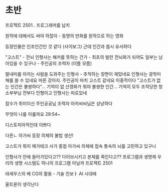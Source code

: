 # 초반

프로젝트 2501..
프로그래머를 납치

원작에 대해서도 써야 하잖아 - 동명의 만화를 원작으로 하는 영화

등장인물은 인조인간인 것 같다 (사이보그) 근데 인간과 몹시 유사하다

"고스트" - 전뇌
인형사는 해커를 뜻하는 건가 - 최초의 빌런
전뇌화가 되어도 일부는 남아있을 수 있구나 - 주인공의 조력자 (이름 모름)

딸내미를 아끼는 사람을 도와주는 인형사 - 추적하는 장면이 재밌네요
인형사는 광학미채를 쓸 수 있네요
마른 강아지. 
주인공이 마치 고스트 같네요 이중적이다 
"고스트가 없는 인간은 불쌍하다"... 기억이 없
산겡화가 뭐야
불쌍한 인간... 기억이 모두 조작당한 청소부부님
전부다 인형이고 인형사는 따로있네

잠수가 취미이신 주인공공님
조력자 아저씨씨님은 상냥하다

무엇이 나를 이룰까요
29:54~

디스토피아적인데 이쁘다

다른ㄴ 아가씨 등장 의체의 불법 생산!

고스트가 뭐지
메가테크 사가 중점
아가씨 의체에 접속
통속의 뇌를 고민하고 있구나

인형사가 안에 들어가있다고??
다이브시키고 본체를 죽인다고??
프로그램과 생명체
우리의 생명 시스템도 하나의 프로그램 아닐까
프로젝트 2501

테세우스의 배
CG의 활용 - 기술 진보ㅑ
AI 시대에 

울트론이 생각난다